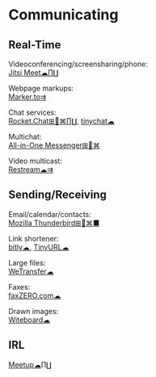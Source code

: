 # Communicating

## Real-Time

Videoconferencing/screensharing/phone:  
[Jitsi Meet☁∏∐](https://meet.jit.si/)

Webpage markups:  
[Marker.to⇉](http://marker.to/)

Chat services:  
[Rocket.Chat⊞🐧⌘∏∐](https://rocket.chat/),
[tinychat☁](https://tinychat.com)

Multichat:  
[All-in-One Messenger⊞🐧⌘](https://allinone.im/)

Video multicast:  
[Restream☁⇉](https://restream.io/)

## Sending/Receiving

Email/calendar/contacts:  
[Mozilla Thunderbird⊞🐧⌘■](https://www.thunderbird.net/)

Link shortener:  
[bitly☁](https://bitly.com/),
[TinyURL☁](https://tinyurl.com)

Large files:  
[WeTransfer☁](https://wetransfer.com/)

Faxes:  
[faxZERO.com☁](https://faxzero.com/)

Drawn images:  
[Witeboard☁](https://witeboard.com)

## IRL

[Meetup☁∏∐](https://www.meetup.com/)

